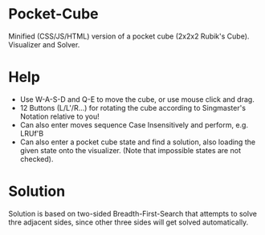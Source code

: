 # Pocket-Cube
Minified (CSS/JS/HTML) version of a pocket cube (2x2x2 Rubik's Cube). Visualizer and Solver.
# Help
- Use W-A-S-D and Q-E to move the cube, or use mouse click and drag.
- 12 Buttons (L/L'/R...) for rotating the cube according to Singmaster's Notation relative to you!
- Can also enter moves sequence Case Insensitively and perform, e.g. LRUf'B
- Can also enter a pocket cube state and find a solution, also loading the given state onto the visualizer. (Note that impossible states are not checked).

# Solution
Solution is based on two-sided Breadth-First-Search that attempts to solve thre adjacent sides, since other three sides will get solved automatically.

